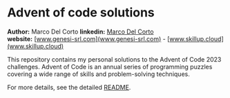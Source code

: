 # Advent of code solutions
__Author:__ Marco Del Corto
__linkedin:__ [Marco Del Corto](https://www.linkedin.com/in/marco-del-corto-9075b852)  
__website:__ [www.genesi-srl.com](www.genesi-srl.com) -  [www.skillup.cloud](www.skillup.cloud)  


This repository contains my personal solutions to the Advent of Code 2023 challenges.
Advent of Code is an annual series of programming puzzles covering a wide range of skills and problem-solving techniques.

For more details, see the detailed [README](adventofcode2023j/README.md).
